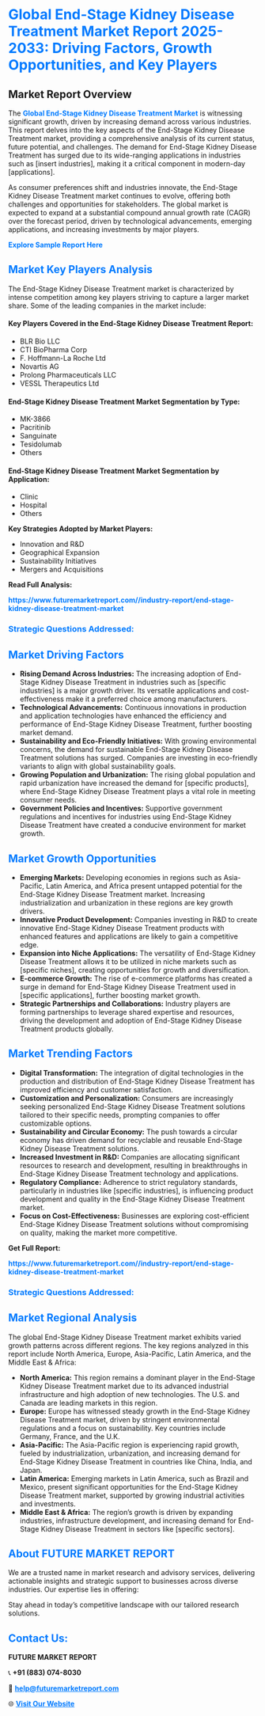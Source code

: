 <h1 style="color: #007BFF;">Global End-Stage Kidney Disease Treatment Market Report 2025-2033: Driving Factors, Growth Opportunities, and Key Players</h1>

<section id="overview">
<h2>Market Report Overview</h2>
<p>The <a href="https://www.futuremarketreport.com//industry-report/end-stage-kidney-disease-treatment-market" style="color: #007BFF; text-decoration: none;"><strong>Global End-Stage Kidney Disease Treatment Market</strong></a> is witnessing significant growth, driven by increasing demand across various industries. This report delves into the key aspects of the End-Stage Kidney Disease Treatment market, providing a comprehensive analysis of its current status, future potential, and challenges. The demand for End-Stage Kidney Disease Treatment has surged due to its wide-ranging applications in industries such as [insert industries], making it a critical component in modern-day [applications].</p>
<p>As consumer preferences shift and industries innovate, the End-Stage Kidney Disease Treatment market continues to evolve, offering both challenges and opportunities for stakeholders. The global market is expected to expand at a substantial compound annual growth rate (CAGR) over the forecast period, driven by technological advancements, emerging applications, and increasing investments by major players.</p>
</section>

<section id="overview">
<p><a href="https://www.futuremarketreport.com//request-sample/reportId=52895" style="color: #007BFF; text-decoration: none;"><strong>Explore Sample Report Here</strong></a></p>
</section>

<section id="key-players">
<h2 style="color: #007BFF;">Market Key Players Analysis</h2>
<p>The End-Stage Kidney Disease Treatment market is characterized by intense competition among key players striving to capture a larger market share. Some of the leading companies in the market include:</p>
<h4>Key Players Covered in the End-Stage Kidney Disease Treatment Report:</h4>
<ul><li>BLR Bio LLC</li><li>CTI BioPharma Corp</li><li>F. Hoffmann-La Roche Ltd</li><li>Novartis AG</li><li>Prolong Pharmaceuticals LLC</li><li>VESSL Therapeutics Ltd</li></ul>
<h4>End-Stage Kidney Disease Treatment Market Segmentation by Type:</h4>
<ul><li>MK-3866</li><li>Pacritinib</li><li>Sanguinate</li><li>Tesidolumab</li><li>Others</li></ul>

<h4>End-Stage Kidney Disease Treatment Market Segmentation by Application:</h4>
<ul><li>Clinic</li><li>Hospital</li><li>Others</li></ul>
<p><strong>Key Strategies Adopted by Market Players:</strong></p>
<ul>
<li>Innovation and R&D</li>
<li>Geographical Expansion</li>
<li>Sustainability Initiatives</li>
<li>Mergers and Acquisitions</li>
</ul>
</section>

<section>
<p><strong>Read Full Analysis: </strong></p><a href="https://www.futuremarketreport.com//industry-report/end-stage-kidney-disease-treatment-market" style="color: #007BFF; text-decoration: none;"><strong>https://www.futuremarketreport.com//industry-report/end-stage-kidney-disease-treatment-market</strong></a>
<h3 style="color: #007BFF;">Strategic Questions Addressed:</h3>
</section>

<section id="driving-factors">
<h2 style="color: #007BFF;">Market Driving Factors</h2>
<ul>
<li><strong>Rising Demand Across Industries:</strong> The increasing adoption of End-Stage Kidney Disease Treatment in industries such as [specific industries] is a major growth driver. Its versatile applications and cost-effectiveness make it a preferred choice among manufacturers.</li>
<li><strong>Technological Advancements:</strong> Continuous innovations in production and application technologies have enhanced the efficiency and performance of End-Stage Kidney Disease Treatment, further boosting market demand.</li>
<li><strong>Sustainability and Eco-Friendly Initiatives:</strong> With growing environmental concerns, the demand for sustainable End-Stage Kidney Disease Treatment solutions has surged. Companies are investing in eco-friendly variants to align with global sustainability goals.</li>
<li><strong>Growing Population and Urbanization:</strong> The rising global population and rapid urbanization have increased the demand for [specific products], where End-Stage Kidney Disease Treatment plays a vital role in meeting consumer needs.</li>
<li><strong>Government Policies and Incentives:</strong> Supportive government regulations and incentives for industries using End-Stage Kidney Disease Treatment have created a conducive environment for market growth.</li>
</ul>
</section>

<section id="growth-opportunities">
<h2 style="color: #007BFF;">Market Growth Opportunities</h2>
<ul>
<li><strong>Emerging Markets:</strong> Developing economies in regions such as Asia-Pacific, Latin America, and Africa present untapped potential for the End-Stage Kidney Disease Treatment market. Increasing industrialization and urbanization in these regions are key growth drivers.</li>
<li><strong>Innovative Product Development:</strong> Companies investing in R&D to create innovative End-Stage Kidney Disease Treatment products with enhanced features and applications are likely to gain a competitive edge.</li>
<li><strong>Expansion into Niche Applications:</strong> The versatility of End-Stage Kidney Disease Treatment allows it to be utilized in niche markets such as [specific niches], creating opportunities for growth and diversification.</li>
<li><strong>E-commerce Growth:</strong> The rise of e-commerce platforms has created a surge in demand for End-Stage Kidney Disease Treatment used in [specific applications], further boosting market growth.</li>
<li><strong>Strategic Partnerships and Collaborations:</strong> Industry players are forming partnerships to leverage shared expertise and resources, driving the development and adoption of End-Stage Kidney Disease Treatment products globally.</li>
</ul>
</section>

<section id="trending-factors">
<h2 style="color: #007BFF;">Market Trending Factors</h2>
<ul>
<li><strong>Digital Transformation:</strong> The integration of digital technologies in the production and distribution of End-Stage Kidney Disease Treatment has improved efficiency and customer satisfaction.</li>
<li><strong>Customization and Personalization:</strong> Consumers are increasingly seeking personalized End-Stage Kidney Disease Treatment solutions tailored to their specific needs, prompting companies to offer customizable options.</li>
<li><strong>Sustainability and Circular Economy:</strong> The push towards a circular economy has driven demand for recyclable and reusable End-Stage Kidney Disease Treatment solutions.</li>
<li><strong>Increased Investment in R&D:</strong> Companies are allocating significant resources to research and development, resulting in breakthroughs in End-Stage Kidney Disease Treatment technology and applications.</li>
<li><strong>Regulatory Compliance:</strong> Adherence to strict regulatory standards, particularly in industries like [specific industries], is influencing product development and quality in the End-Stage Kidney Disease Treatment market.</li>
<li><strong>Focus on Cost-Effectiveness:</strong> Businesses are exploring cost-efficient End-Stage Kidney Disease Treatment solutions without compromising on quality, making the market more competitive.</li>
</ul>
</section>

<section>
<p><strong>Get Full Report: </strong></p><a href="https://www.futuremarketreport.com//industry-report/end-stage-kidney-disease-treatment-market" style="color: #007BFF; text-decoration: none;"><strong>https://www.futuremarketreport.com//industry-report/end-stage-kidney-disease-treatment-market</strong></a>
<h3 style="color: #007BFF;">Strategic Questions Addressed:</h3>
</section>


<section id="regional-analysis">
<h2 style="color: #007BFF;">Market Regional Analysis</h2>
<p>The global End-Stage Kidney Disease Treatment market exhibits varied growth patterns across different regions. The key regions analyzed in this report include North America, Europe, Asia-Pacific, Latin America, and the Middle East & Africa:</p>
<ul>
<li><strong>North America:</strong> This region remains a dominant player in the End-Stage Kidney Disease Treatment market due to its advanced industrial infrastructure and high adoption of new technologies. The U.S. and Canada are leading markets in this region.</li>
<li><strong>Europe:</strong> Europe has witnessed steady growth in the End-Stage Kidney Disease Treatment market, driven by stringent environmental regulations and a focus on sustainability. Key countries include Germany, France, and the U.K.</li>
<li><strong>Asia-Pacific:</strong> The Asia-Pacific region is experiencing rapid growth, fueled by industrialization, urbanization, and increasing demand for End-Stage Kidney Disease Treatment in countries like China, India, and Japan.</li>
<li><strong>Latin America:</strong> Emerging markets in Latin America, such as Brazil and Mexico, present significant opportunities for the End-Stage Kidney Disease Treatment market, supported by growing industrial activities and investments.</li>
<li><strong>Middle East & Africa:</strong> The region’s growth is driven by expanding industries, infrastructure development, and increasing demand for End-Stage Kidney Disease Treatment in sectors like [specific sectors].</li>
</ul>
</section>

<footer>
<h2 style="color: #007BFF;">About FUTURE MARKET REPORT</h2>
<p>We are a trusted name in market research and advisory services, delivering actionable insights and strategic support to businesses across diverse industries. Our expertise lies in offering:</p>

<p>Stay ahead in today’s competitive landscape with our tailored research solutions.</p>

<h2 style="color: #007BFF;">Contact Us:</h2>
<p><strong>FUTURE MARKET REPORT</strong></p>
<p>📞 <strong>+91 (883) 074-8030</strong></p>
<p>📧 <strong><a href="mailto:help@futuremarketreport.com" style="color: #007BFF;">help@futuremarketreport.com</a></strong></p>
<p>🌐 <strong><a href="https://www.futuremarketreport.com/" style="color: #007BFF;">Visit Our Website</a></strong></p>
</footer>